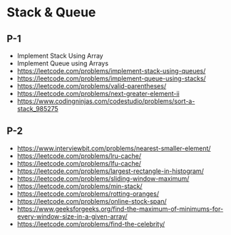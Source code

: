 # Stack & Queue

## P-1
- Implement Stack Using Array
- Implement Queue using Arrays
- https://leetcode.com/problems/implement-stack-using-queues/
- https://leetcode.com/problems/implement-queue-using-stacks/
- https://leetcode.com/problems/valid-parentheses/
- https://leetcode.com/problems/next-greater-element-ii
- https://www.codingninjas.com/codestudio/problems/sort-a-stack_985275

## P-2

- https://www.interviewbit.com/problems/nearest-smaller-element/
- https://leetcode.com/problems/lru-cache/
- https://leetcode.com/problems/lfu-cache/
- https://leetcode.com/problems/largest-rectangle-in-histogram/
- https://leetcode.com/problems/sliding-window-maximum/
- https://leetcode.com/problems/min-stack/
- https://leetcode.com/problems/rotting-oranges/
- https://leetcode.com/problems/online-stock-span/
- https://www.geeksforgeeks.org/find-the-maximum-of-minimums-for-every-window-size-in-a-given-array/
- https://leetcode.com/problems/find-the-celebrity/
